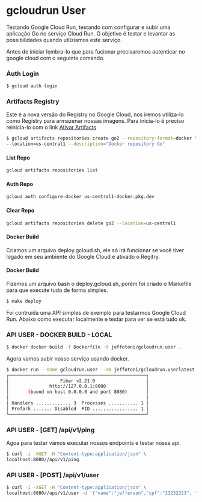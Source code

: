 # gcloudrun User

Testando Google Cloud Run, testando com configurar e subir uma aplicação Go no serviço Cloud Run.
O objetivo é testar e levantar as possibilidades quando utilziamos este serviço.

Antes de iniciar lembra-lo que para fucionar precisaremos autenticar no google cloud com o seguinte comando.

### Àuth Login
```bash
$ gcloud auth login
```

### Artifacts Registry

Este é a nova versão do Registry no Google Cloud, nos iremos utiliza-lo como Registry para armazenar nossas imagens.
Para inicia-lo é preciso reinicia-lo com o link [Ativar Artifacts](https://console.cloud.google.com/apis/enableflow?apiid=artifactregistry.googleapis.com)

```bash
$ gcloud artifacts repositories create go2 --repository-format=docker \
--location=us-central1 --description="Docker repository Go"
```

#### List Repo
```bash
gcloud artifacts repositories list
```

#### Auth Repo
```bash
gcloud auth configure-docker us-central1-docker.pkg.dev
```

#### Clear Repo
```bash
gcloud artifacts repositories delete go2 --location=us-central1
```

#### Docker Build

Criamos um arquivo deploy.gcloud.sh, ele só irá funcionar se vocẽ tiver logado em seu ambiente do Google Cloud e ativado o Regitry.

#### Docker Build
Fizemos um arquivo bash o deploy.gcloud.sh, porém foi criado o Markefile para que execute tudo de forma simples.

```bash
$ make deploy
```

Foi contruída uma API simples de exemplo para testarmos Google Cloud Run.
Abaixo como executar localmente e testar para ver se está tudo ok.

### API USER - DOCKER BUILD - LOCAL

```bash
$ docker docker build -f Dockerfile -t jeffotoni/gcloudrun.user .
```

Agora vamos subir nosso serviço usando docker.
```bash
$ docker run --name gcloudrun.user --rm jeffotoni/gcloudrun.userlatest -p 8080:8080
┌───────────────────────────────────────────────────┐ 
│                   Fiber v2.21.0                   │ 
│               http://127.0.0.1:8080               │ 
│       (bound on host 0.0.0.0 and port 8080)       │ 
│                                                   │ 
│ Handlers ............. 3  Processes ........... 1 │ 
│ Prefork ....... Disabled  PID ................. 1 │ 
└───────────────────────────────────────────────────┘ 
```

### API USER - [GET] /api/v1/ping

Agoa para testar vamos executar nossos endpoints e testar nossa api.

```bash
$ curl -i -XGET -H "Content-type:application/json" \
localhost:8080//api/v1/ping
```

### API USER - [POST] /api/v1/user

```bash
$ curl -i -XGET -H "Content-type:application/json" \
localhost:8080//api/v1/user -d '{"name":"jefferson","cpf":"23232323", "year":2021}'
```
